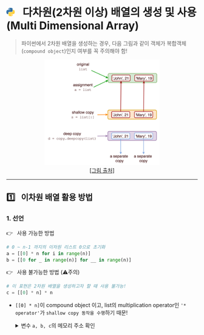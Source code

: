 # <a href="https://www.python.org/"><img src="https://raw.githubusercontent.com/KIMBIBLE/KIMBIBLE/main/icons/python.svg" title="Python" width="22px"/></a>&ensp; 다차원(2차원 이상) 배열의 생성 및 사용 (Multi Dimensional Array)

> 파이썬에서 2차원 배열을 생성하는 경우, 다음 그림과 같이 객체가 복합객체(`compound object`)인지 여부를 꼭 주의해야 함!


<p align="center">
    <img  width="60%" src="../figure/python_object_copy.png" /><br/>
    <a href="https://medium.com/@thawsitt/assignment-vs-shallow-copy-vs-deep-copy-in-python-f70c2f0ebd86">[그림 출처]</a>
</p>

---
## :one:&ensp; 이차원 배열 활용 방법

### 1. 선언
:point_right:&ensp; 사용 가능한 방법
```py
# 0 ~ n-1 까지의 이차원 리스트 0으로 초기화
a = [[0] * n for i in range(n)]
b = [[0 for _ in range(n)] for __ in range(n)]
```

:point_right:&ensp; 사용 불가능한 방법 (:warning:주의)
```python
# 이 표현은 2차원 배열을 생성하고자 할 때 사용 불가능!
c = [[0] * n] * n 
```
* `[[0] * n]`이 compound object 이고, list의 multiplication operator인 `'* operator'`가 `shallow copy 동작을 수행`하기 때문!

    <details>
    <summary>변수 <code>a, b, c</code>의 메모리 주소 확인</summary>

    ```py
    a = [[0] * n for _ in range(n)]
    b = [[0 for _ in range(n)] for __ in range(n)]
    c = [[0] * n] * n

    for i in range(n):
        print(hex(id(a[i])), hex(id(b[i])), hex(id(c[i])))

    """
    i   id(a[i])    id(b[i])    id(c[i])
    0   0x10ae76400 0x10ae76740 0x10ae83c80
    1   0x10ae838c0 0x10ae83cc0 0x10ae83c80
    2   0x10ae83480 0x10ae61b80 0x10ae83c80
    3   0x10ae83a00 0x10ae83b40 0x10ae83c80
    4   0x10ae83d80 0x10ae83840 0x10ae83c80
    """
    ```

    </details>